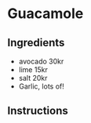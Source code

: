 # Guacamole
## Ingredients
 * avocado 30kr
 * lime 15kr
 * salt 20kr
 * Garlic, lots of!
## Instructions

